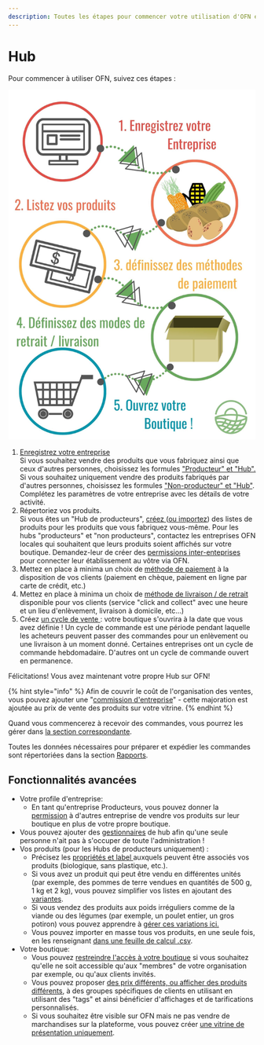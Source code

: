 ```yaml
---
description: Toutes les étapes pour commencer votre utilisation d'OFN en tant que Hub
---
```


# Hub

Pour commencer à utiliser OFN, suivez ces étapes :

![](<../.gitbook/assets/Copy of Quick Set up in 5 steps draft (1) (1).jpg>)

1. [Enregistrez votre entreprise](https://guide.openfoodnetwork.org/v/fr/basic-features/register-and-create-your-profile)\
   Si vous souhaitez vendre des produits que vous fabriquez ainsi que ceux d'autres personnes, choisissez les formules ["Producteur" et "Hub".](https://guide.openfoodnetwork.org/v/fr/basic-features/enterprise-profile/package-types) Si vous souhaitez uniquement vendre des produits fabriqués par d'autres personnes, choisissez les formules ["Non-producteur" et "Hub"](https://guide.openfoodnetwork.org/v/fr/basic-features/enterprise-profile/package-types). Complétez les paramètres de votre entreprise avec les détails de votre activité.
2. Répertoriez vos produits. \
   Si vous êtes un "Hub de producteurs", [créez ](https://guide.openfoodnetwork.org/v/fr/basic-features/products-1/products)([ou importez](https://guide.openfoodnetwork.org/v/fr/basic-features/products-1/product-and-inventory-import)) des listes de produits pour les produits que vous fabriquez vous-même. Pour les hubs "producteurs" et "non producteurs", contactez les entreprises OFN locales qui souhaitent que leurs produits soient affichés sur votre boutique. Demandez-leur de créer des [permissions inter-enteprises](https://guide.openfoodnetwork.org/v/fr/basic-features/enterprise-profile/enterprise-to-enterprise-permissions-e2es) pour connecter leur établissement au vôtre via OFN.
3. Mettez en place à minima un choix de [méthode de paiement](https://guide.openfoodnetwork.org/v/fr/basic-features/shopfront/payment-methods) à la disposition de vos clients (paiement en chèque, paiement en ligne par carte de crédit, etc.)
4. Mettez en place à minima un choix de [méthode de livraison / de retrait ](https://guide.openfoodnetwork.org/v/fr/basic-features/shopfront/shipping-methods)disponible pour vos clients (service "click and collect" avec une heure et un lieu d'enlèvement, livraison à domicile, etc...)
5. Créez [un cycle de vente ](https://guide.openfoodnetwork.org/v/fr/basic-features/shopfront/order-cycle): votre boutique s'ouvrira à la date que vous avez définie ! Un cycle de commande est une période pendant laquelle les acheteurs peuvent passer des commandes pour un enlèvement ou une livraison à un moment donné. Certaines entreprises ont un cycle de commande hebdomadaire. D'autres ont un cycle de commande ouvert en permanence.

Félicitations! Vous avez maintenant votre propre Hub sur OFN!

{% hint style="info" %}
Afin de couvrir le coût de l'organisation des ventes, vous pouvez ajouter une "[commission d'entreprise](https://guide.openfoodnetwork.org/v/fr/basic-features/shopfront/enterprise-fees)" - cette majoration est ajoutée au prix de vente des produits sur votre vitrine.
{% endhint %}

Quand vous commencerez à recevoir des commandes, vous pourrez les gérer dans [la section correspondante](https://guide.openfoodnetwork.org/v/fr/basic-features/orders).&#x20;

Toutes les données nécessaires pour préparer et expédier les commandes sont répertoriées dans la section [Rapports](https://guide.openfoodnetwork.org/v/fr/basic-features/reports).



## Fonctionnalités avancées

* Votre profile d'entreprise:
  * En tant qu'entreprise Producteurs, vous pouvez donner la [permission](https://guide.openfoodnetwork.org/v/fr/basic-features/enterprise-profile/enterprise-to-enterprise-permissions-e2es) à d'autres entreprise de vendre vos produits sur leur boutique en plus de votre propre boutique.
* Vous pouvez ajouter des [gestionnaires](https://guide.openfoodnetwork.org/v/fr/basic-features/enterprise-profile/transfer-ownership) de hub afin qu'une seule personne n'ait pas à s'occuper de toute l'administration !
* Vos produits (pour les Hubs de producteurs uniquement) :
  * Précisez les [propriétés et label ](https://guide.openfoodnetwork.org/v/fr/basic-features/products-1/product-properties)auxquels peuvent être associés vos produits (biologique, sans plastique, etc.).
  * Si vous avez un produit qui peut être vendu en différentes unités (par exemple, des pommes de terre vendues en quantités de 500 g, 1 kg et 2 kg), vous pouvez simplifier vos listes en ajoutant des [variantes](https://guide.openfoodnetwork.org/v/fr/basic-features/products-1/product-variants).
  * Si vous vendez des produits aux poids irréguliers comme de la viande ou des légumes (par exemple, un poulet entier, un gros potiron) vous pouvez apprendre à [gérer ces variations ici.](https://guide.openfoodnetwork.org/v/fr/basic-features/products-1/pricing-irregular-items-kg)
  * Vous pouvez importer en masse tous vos produits, en une seule fois, en les renseignant [dans une feuille de calcul .csv](https://guide.openfoodnetwork.org/v/fr/basic-features/products-1/product-and-inventory-import).
* Votre boutique:
  * Vous pouvez [restreindre l'accès à votre boutique](https://guide.openfoodnetwork.org/v/fr/basic-features/shopfront/private-shopfront) si vous souhaitez qu'elle ne soit accessible qu'aux "membres" de votre organisation par exemple, ou qu'aux clients invités.&#x20;
  * Vous pouvez proposer [des prix différents, ou afficher des produits différents](https://guide.openfoodnetwork.org/v/fr/basic-features/shopfront/customer-management-and-conditional-displays-prices), à des groupes spécifiques de clients en utilisant en utilisant des "tags" et ainsi bénéficier d'affichages et de tarifications personnalisés.
  * Si vous souhaitez être visible sur OFN mais ne pas vendre de marchandises sur la plateforme, vous pouvez créer [une vitrine de présentation uniquement](https://guide.openfoodnetwork.org/v/fr/basic-features/shopfront/display-only-order-cycles).
